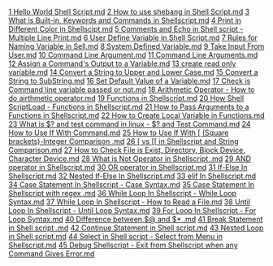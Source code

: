 
<a href="">1 Hello World Shell Script.md</a>
<a href="">2 How to use shebang in Shell Script.md</a>
<a href="">3 What is Built-in, Keywords and Commands in Shellscript.md</a>
<a href="">4 Print in Different Color in Shellscipt.md</a>
<a href="">5 Comments and Echo in Shell script - Multiple Line Print.md</a>
<a href="">6 User Define Variable in Shell Script.md</a>
<a href="">7 Rules for Naming Variable in Sell.md</a>
<a href="">8  System Defined Variable.md</a>
<a href="">9 Take Input From User.md</a>
<a href="">10 Command Line Argument.md</a>
<a href="">11 Command Line Arguments.md</a>
<a href="">12 Assign a Command's Output to a Variable.md</a>
<a href="">13 create read only variable.md</a>
<a href="">14 Convert a String to Upper and Lower Case.md</a>
<a href="">15 Convert a String to SubString.md</a>
<a href="">16 Set Default Value of a Variable.md</a>
<a href="">17 Check is Command line variable passed or not.md</a>
<a href="">18 Arithmetic Operator - How to do airthmetic operator.md</a>
<a href="">19 Functions in Shellscript.md</a>
<a href="">20 How Shell ScriptLoad - Functions in Shellscript.md</a>
<a href="">21 How to Pass Arguments to a Functions in Shellscript.md</a>
<a href="">22 How to Create Local Variable in Functions.md</a>
<a href="">23 What is $? and test command in linux - $? and Test Command.md</a>
<a href="">24 How to Use If With Command.md</a>
<a href="">25 How to Use If With [ (Square brackets)-Integer Comparison .md</a>
<a href="">26 [ vs [[ in Shellscript and String Comparison.md</a>
<a href="">27 How to Check File is Exist, Directory, Block Device, Character Device.md</a>
<a href="">28 What is Not Operator in Shellscript .md</a>
<a href="">29  AND operator in Shellscript.md</a>
<a href="">30 OR operator in Shellscript.md</a>
<a href="">31 If-Else In Shellscript.md</a>
<a href="">32 Nested If-Else In Shellscript.md</a>
<a href="">33 elif In Shellscript.md</a>
<a href="">34 Case Statement In Shellscript - Case Syntax.md</a>
<a href="">35 Case Statement In Shellscript with regex .md</a>
<a href="">36 While Loop In Shellscript - While Loop Syntax.md</a>
<a href="">37 While Loop In Shellscript - How to Read a File.md</a>
<a href="">38 Until Loop In Shellscript - Until Loop Syntax.md</a>
<a href="">39 For Loop In Shellscript - For Loop Syntax.md</a>
<a href="">40 Difference between $@ and $* .md</a>
<a href="">41 Break Statement in Shell script .md</a>
<a href="">42 Continue Statement in Shell script.md</a>
<a href="">43 Nested Loop in Shell script.md</a>
<a href="">44 Select in Shell script - Select from Menu in Shellscript.md</a>
<a href="">45 Debug Shellscript - Exit from Shellscript when any Command Gives Error.md</a>
